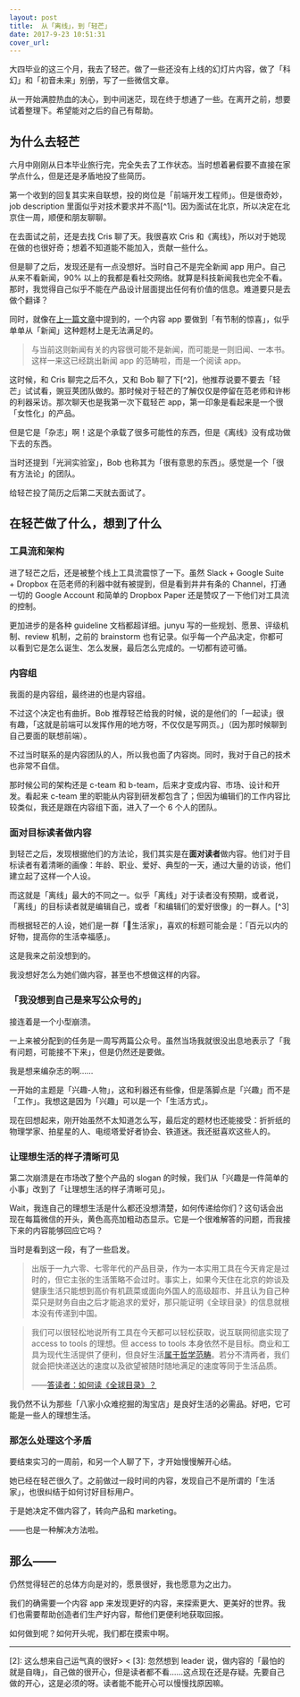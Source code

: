 ```yaml
---
layout: post
title:  从「离线」，到「轻芒」
date: 2017-9-23 10:51:31
cover_url: 
---
```


大四毕业的这三个月，我去了轻芒。做了一些还没有上线的幻灯片内容，做了「科幻」和「初音未来」别册，写了一些微信文章。

从一开始满腔热血的决心，到中间迷茫，现在终于想通了一些。在离开之前，想要试着整理下。希望能对之后的自己有帮助。

## 为什么去轻芒

六月中刚刚从日本毕业旅行完，完全失去了工作状态。当时想着暑假要不直接在家学点什么，但是还是矛盾地投了些简历。

第一个收到的回复其实来自联想，投的岗位是「前端开发工程师」。但是很奇妙，job description 里面似乎对技术要求并不高[^1]。因为面试在北京，所以决定在北京住一周，顺便和朋友聊聊。

在去面试之前，还是去找 Cris 聊了天。我很喜欢 Cris 和《离线》，所以对于她现在做的也很好奇；想着不知道能不能加入，贡献一些什么。

但是聊了之后，发现还是有一点没想好。当时自己不是完全新闻 app 用户。自己从来不看新闻，90% 以上的我都是看社交网络。就算是科技新闻我也完全不看。那时，我觉得自己似乎不能在产品设计层面提出任何有价值的信息。难道要只是去做个翻译？

同时，就像在[上一篇文章](http://underwaternya.github.io/2017/06/26/serendipity-and-hacker-vs-commerce.html)中提到的，一个内容 app 要做到「有节制的惊喜」，似乎单单从「新闻」这种题材上是无法满足的。

> 与当前这则新闻有关的内容很可能不是新闻，而可能是一则旧闻、一本书。这样一来这已经跳出新闻 app 的范畴啦，而是一个阅读 app。

这时候，和 Cris 聊完之后不久，又和 Bob 聊了下[^2]，他推荐说要不要去「轻芒」试试看，豌豆荚团队做的。那时候对于轻芒的了解仅仅是停留在范老师和许彬的利器采访。那次聊天也是我第一次下载轻芒 app，第一印象是看起来是一个很「女性化」的产品。

但是它是「杂志」啊！这是个承载了很多可能性的东西，但是《离线》没有成功做下去的东西。

当时还提到「光涧实验室」，Bob 也称其为「很有意思的东西」。感觉是一个「很有方法论」的团队。

给轻芒投了简历之后第二天就去面试了。

## 在轻芒做了什么，想到了什么

### 工具流和架构

进了轻芒之后，还是被整个线上工具流震惊了一下。虽然 Slack + Google Suite + Dropbox 在范老师的利器中就有被提到，但是看到井井有条的 Channel，打通一切的 Google Account 和简单的 Dropbox Paper 还是赞叹了一下他们对工具流的控制。

更加进步的是各种 guideline 文档都超详细。junyu 写的一些规划、愿景、评级机制、review 机制，之前的 brainstorm 也有记录。似乎每一个产品决定，你都可以看到它是怎么诞生、怎么发展，最后怎么完成的。一切都有迹可循。

### 内容组

我面的是内容组，最终进的也是内容组。

不过这个决定也有曲折。Bob 推荐轻芒给我的时候，说的是他们的「一起读」很有趣，「这就是前端可以发挥作用的地方呀，不仅仅是写网页。」（因为那时候聊到自己要面的联想前端）。

不过当时联系的是内容团队的人，所以我也面了内容岗。同时，我对于自己的技术也非常不自信。

那时候公司的架构还是 c-team 和 b-team，后来才变成内容、市场、设计和开发。看起来 c-team 里的职能从内容到研发都包含了；但因为编辑们的工作内容比较类似，我还是跟在内容组下面，进入了一个 6 个人的团队。

### 面对目标读者做内容

到轻芒之后，发现根据他们的方法论，我们其实是在**面对读者**做内容。他们对于目标读者有着清晰的画像：年龄、职业、爱好、典型的一天，通过大量的访谈，他们建立起了这样一个人设。

而这就是「离线」最大的不同之一。似乎「离线」对于读者没有预期，或者说，「离线」的目标读者就是编辑自己，或者「和编辑们的爱好很像」的一群人。[^3]

而根据轻芒的人设，她们是一群「生活家」，喜欢的标题可能会是：「百元以内的好物，提高你的生活幸福感」。

这是我来之前没想到的。

我没想好怎么为她们做内容，甚至也不想做这样的内容。

### 「我没想到自己是来写公众号的」

接连着是一个小型崩溃。

一上来被分配到的任务是一周写两篇公众号。虽然当场我就很没出息地表示了「我有问题，可能接不下来」，但是仍然还是要做。

我是想来编杂志的啊……

一开始的主题是「兴趣-人物」，这和利器还有些像，但是落脚点是「兴趣」而不是「工作」。我想这是因为「兴趣」可以是一个「生活方式」。

现在回想起来，刚开始虽然不太知道怎么写，最后定的题材也还能接受：折折纸的物理学家、拍星星的人、电缆塔爱好者协会、铁道迷。我还挺喜欢这些人的。

### 让理想生活的样子清晰可见

第二次崩溃是在市场改了整个产品的 slogan 的时候，我们从「兴趣是一件简单的小事」改到了「让理想生活的样子清晰可见」。

Wait，我连自己的理想生活是什么都还没想清楚，如何传递给你们？这句话会出现在每篇微信的开头，黄色高亮加粗动态显示。它是一个很难解答的问题，而我接下来的内容能够回应它吗？

当时是看到这一段，有了一些启发。

> 出版于一九六零、七零年代的产品目录，作为一本实用工具在今天肯定是过时的，但它主张的生活策略不会过时。事实上，如果今天住在北京的妳谈及健康生活只能想到高价有机蔬菜或面向外国人的高级超市、并且认为自己种菜只是财务自由之后才能追求的爱好，那只能证明《全球目录》的信息就根本没有传递到中国。

> 我们可以很轻松地说所有工具在今天都可以轻松获取，说互联网彻底实现了 access to tools 的理想。但 access to tools 本身依然不是目标。商业和工具为现代生活提供了便利，但良好生活[属于哲学范畴](https://www.amazon.cn/%E5%9B%BE%E4%B9%A6/dp/B00W59WF4I/ref=sr_1_1?ie=UTF8&qid=1502532175&sr=8-1&keywords=%E4%BD%95%E4%B8%BA%E8%89%AF%E5%A5%BD%E7%94%9F%E6%B4%BB)。若分不清两者，我们就会把快递送达的速度以及欲望被随时随地满足的速度等同于生活品质。
> 
> ——[答读者：如何读《全球目录》？](https://blog.yitianshijie.net/2017/08/12/q-and-a-how-to-read-whole-earth-catalog/)

我仍然不认为那些「八家小众难挖掘的淘宝店」是良好生活的必需品。好吧，它可能是一些人的理想生活。

### 那怎么处理这个矛盾

要结束实习的一周前，和另一个人聊了下，才开始慢慢解开心结。

她已经在轻芒很久了。之前做过一段时间的内容，发现自己不是所谓的「生活家」，也很纠结于如何讨好目标用户。

于是她决定不做内容了，转向产品和 marketing。

——也是一种解决方法啦。

## 那么——

仍然觉得轻芒的总体方向是对的，愿景很好，我也愿意为之出力。

我们的确需要一个内容 app 来发现更好的内容，来探索更大、更美好的世界。我们也需要帮助创造者们生产好内容，帮他们更便利地获取回报。

如何做到呢？如何开头呢，我们都在摸索中啊。

---

[1]: 后来发现，就是改全球联想官网……
[2]: 这么想来自己运气真的很好> <
[3]: 忽然想到 leader 说，做内容的「最怕的就是自嗨」，自己做的很开心，但是读者都不看……这点现在还是存疑。先要自己做的开心，这是必须的呀。读者能不能开心可以慢慢找原因嘛。